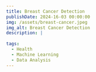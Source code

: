 ```yaml
---
title: Breast Cancer Detection
publishDate: 2024-16-03 00:00:00
img: /assets/breast-cancer.jpeg
img_alt: Breast Cancer Detection
description: |
  
tags:
  - Health
  - Machine Learning
  - Data Analysis
---
```


